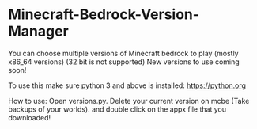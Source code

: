 # Minecraft-Bedrock-Version-Manager
You can choose multiple versions of Minecraft bedrock to play (mostly x86_64 versions) (32 bit is not supported)
New versions to use coming soon!

To use this make sure python 3 and above is installed:
https://python.org

How to use:
Open versions.py. Delete your current version on mcbe (Take backups of your worlds).
and double click on the appx file that you downloaded!
